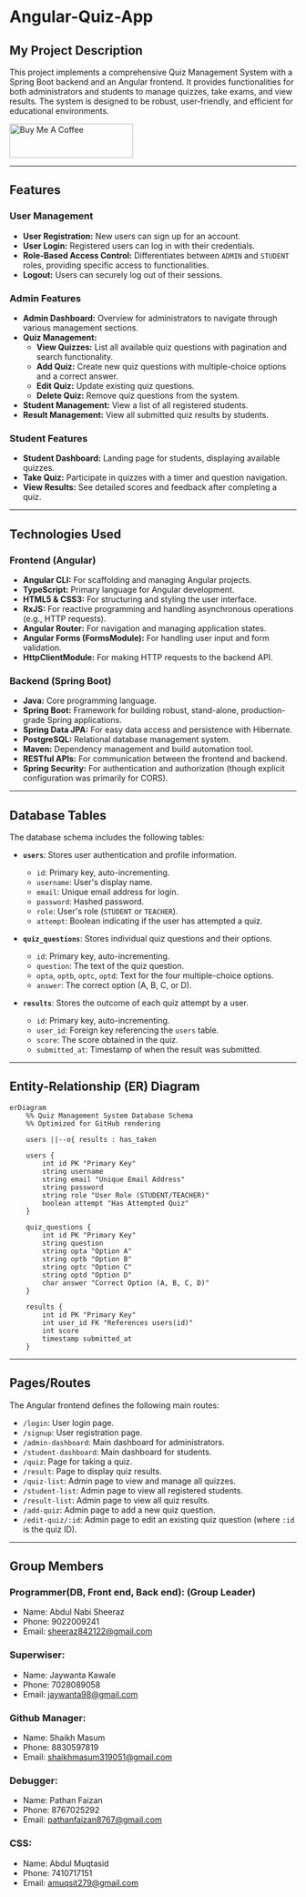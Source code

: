 # Angular-Quiz-App
## My Project Description
This project implements a comprehensive Quiz Management System with a Spring Boot backend and an Angular frontend. It provides functionalities for both administrators and students to manage quizzes, take exams, and view results. The system is designed to be robust, user-friendly, and efficient for educational environments.

<a href="https://www.buymeacoffee.com/SK_Sheeraz" target="_blank"><img src="https://cdn.buymeacoffee.com/buttons/v2/default-yellow.png" alt="Buy Me A Coffee" style="height: 60px !important;width: 217px !important;" ></a>

---

## Features

### User Management
-   **User Registration:** New users can sign up for an account.
-   **User Login:** Registered users can log in with their credentials.
-   **Role-Based Access Control:** Differentiates between `ADMIN` and `STUDENT` roles, providing specific access to functionalities.
-   **Logout:** Users can securely log out of their sessions.

### Admin Features
-   **Admin Dashboard:** Overview for administrators to navigate through various management sections.
-   **Quiz Management:**
    -   **View Quizzes:** List all available quiz questions with pagination and search functionality.
    -   **Add Quiz:** Create new quiz questions with multiple-choice options and a correct answer.
    -   **Edit Quiz:** Update existing quiz questions.
    -   **Delete Quiz:** Remove quiz questions from the system.
-   **Student Management:** View a list of all registered students.
-   **Result Management:** View all submitted quiz results by students.

### Student Features
-   **Student Dashboard:** Landing page for students, displaying available quizzes.
-   **Take Quiz:** Participate in quizzes with a timer and question navigation.
-   **View Results:** See detailed scores and feedback after completing a quiz.

---

## Technologies Used

### Frontend (Angular)
-   **Angular CLI:** For scaffolding and managing Angular projects.
-   **TypeScript:** Primary language for Angular development.
-   **HTML5 & CSS3:** For structuring and styling the user interface.
-   **RxJS:** For reactive programming and handling asynchronous operations (e.g., HTTP requests).
-   **Angular Router:** For navigation and managing application states.
-   **Angular Forms (FormsModule):** For handling user input and form validation.
-   **HttpClientModule:** For making HTTP requests to the backend API.

### Backend (Spring Boot)
-   **Java:** Core programming language.
-   **Spring Boot:** Framework for building robust, stand-alone, production-grade Spring applications.
-   **Spring Data JPA:** For easy data access and persistence with Hibernate.
-   **PostgreSQL:** Relational database management system.
-   **Maven:** Dependency management and build automation tool.
-   **RESTful APIs:** For communication between the frontend and backend.
-   **Spring Security:** For authentication and authorization (though explicit configuration was primarily for CORS).

---

## Database Tables

The database schema includes the following tables:

-   **`users`**: Stores user authentication and profile information.
    -   `id`: Primary key, auto-incrementing.
    -   `username`: User's display name.
    -   `email`: Unique email address for login.
    -   `password`: Hashed password.
    -   `role`: User's role (`STUDENT` or `TEACHER`).
    -   `attempt`: Boolean indicating if the user has attempted a quiz.

-   **`quiz_questions`**: Stores individual quiz questions and their options.
    -   `id`: Primary key, auto-incrementing.
    -   `question`: The text of the quiz question.
    -   `opta`, `optb`, `optc`, `optd`: Text for the four multiple-choice options.
    -   `answer`: The correct option (A, B, C, or D).

-   **`results`**: Stores the outcome of each quiz attempt by a user.
    -   `id`: Primary key, auto-incrementing.
    -   `user_id`: Foreign key referencing the `users` table.
    -   `score`: The score obtained in the quiz.
    -   `submitted_at`: Timestamp of when the result was submitted.

---

## Entity-Relationship (ER) Diagram

```mermaid
erDiagram
    %% Quiz Management System Database Schema
    %% Optimized for GitHub rendering

    users ||--o{ results : has_taken
    
    users {
        int id PK "Primary Key"
        string username
        string email "Unique Email Address"
        string password
        string role "User Role (STUDENT/TEACHER)"
        boolean attempt "Has Attempted Quiz"
    }
    
    quiz_questions {
        int id PK "Primary Key"
        string question
        string opta "Option A"
        string optb "Option B"
        string optc "Option C"
        string optd "Option D"
        char answer "Correct Option (A, B, C, D)"
    }
    
    results {
        int id PK "Primary Key"
        int user_id FK "References users(id)"
        int score
        timestamp submitted_at
    }
```
---

## Pages/Routes

The Angular frontend defines the following main routes:

-   `/login`: User login page.
-   `/signup`: User registration page.
-   `/admin-dashboard`: Main dashboard for administrators.
-   `/student-dashboard`: Main dashboard for students.
-   `/quiz`: Page for taking a quiz.
-   `/result`: Page to display quiz results.
-   `/quiz-list`: Admin page to view and manage all quizzes.
-   `/student-list`: Admin page to view all registered students.
-   `/result-list`: Admin page to view all quiz results.
-   `/add-quiz`: Admin page to add a new quiz question.
-   `/edit-quiz/:id`: Admin page to edit an existing quiz question (where `:id` is the quiz ID).


---

## Group Members
### Programmer(DB, Front end, Back end): (Group Leader)

- Name: Abdul Nabi Sheeraz
- Phone: 9022009241
- Email: sheeraz842122@gmail.com

### Superwiser:

- Name: Jaywanta Kawale
- Phone: 7028089058
- Email: jaywanta98@gmail.com

### Github Manager:

- Name: Shaikh Masum 
- Phone: 8830597819
- Email: shaikhmasum319051@gmail.com

### Debugger:

- Name: Pathan Faizan
- Phone: 8767025292
- Email: pathanfaizan8767@gmail.com

### CSS:

- Name: Abdul Muqtasid
- Phone: 7410717151
- Email: amuqsit279@gmail.com

